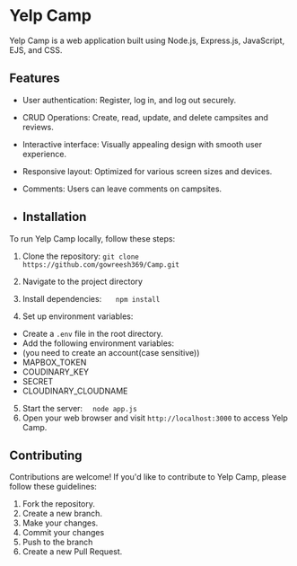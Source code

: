 # Yelp Camp

Yelp Camp is a web application built using Node.js, Express.js, JavaScript, EJS, and CSS.

## Features
- User authentication: Register, log in, and log out securely.
- CRUD Operations: Create, read, update, and delete campsites and reviews.
- Interactive interface: Visually appealing design with smooth user experience.
- Responsive layout: Optimized for various screen sizes and devices.
- Comments: Users can leave comments on campsites.

- ## Installation
To run Yelp Camp locally, follow these steps:

1. Clone the repository:
`git clone https://github.com/gowreesh369/Camp.git`

2. Navigate to the project directory
3. Install dependencies:
`   npm install`
4. Set up environment variables:
- Create a `.env` file in the root directory.
- Add the following environment variables:
- (you need to create an account(case sensitive))
- MAPBOX_TOKEN
- COUDINARY_KEY
- SECRET
- CLOUDINARY_CLOUDNAME
5. Start the server:
`  node app.js`
6. Open your web browser and visit `http://localhost:3000` to access Yelp Camp.
  
## Contributing
Contributions are welcome! If you'd like to contribute to Yelp Camp, please follow these guidelines:
1. Fork the repository.
2. Create a new branch.
3. Make your changes.
4. Commit your changes
5. Push to the branch
6. Create a new Pull Request.
